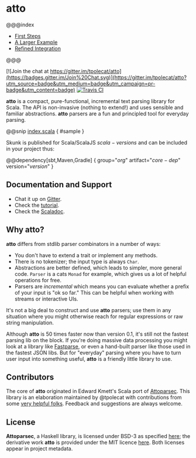 

# atto

@@@index

* [First Steps](docs/first-steps.md)
* [A Larger Example](docs/next-steps.md)
* [Refined Integration](docs/refined-integration.md)

@@@

[![Join the chat at https://gitter.im/tpolecat/atto](https://badges.gitter.im/Join%20Chat.svg)](https://gitter.im/tpolecat/atto?utm_source=badge&utm_medium=badge&utm_campaign=pr-badge&utm_content=badge)
[![Travis CI](https://travis-ci.org/tpolecat/atto.svg?branch=master)](https://travis-ci.org/tpolecat/atto)

**atto** is a compact, pure-functional, incremental text parsing library for Scala. The API is non-invasive (nothing to extend!) and uses sensible and familiar abstractions. **atto** parsers are a fun and principled tool for everyday parsing.

@@snip [index.scala](/modules/docs/src/main/scala/index.scala) { #sample }

Skunk is published for Scala/ScalaJS $scala-versions$ and can be included in your project thus:

@@dependency[sbt,Maven,Gradle] {
  group="$org$"
  artifact="$core-dep$"
  version="$version$"
}

## Documentation and Support

- Chat it up on [Gitter](https://gitter.im/tpolecat/atto).
- Check the [tutorial](https://tpolecat.github.com/atto/docs/first-steps.html).
- Check the [Scaladoc](https://www.javadoc.io/doc/org.tpolecat/atto-core_2.12/{{site.attoVersion}}).

## Why atto?

**atto** differs from stdlib parser combinators in a number of ways:

- You don't have to extend a trait or implement any methods.
- There is no tokenizer; the input type is always `Char`.
- Abstractions are better defined, which leads to simpler, more general code. `Parser` is a cats `Monad` for example, which gives us a lot of helpful operations for free.
- Parsers are *incremental* which means you can evaluate whether a prefix of your input is "ok so far." This can be helpful when working with streams or interactive UIs.

It's not a big deal to construct and use **atto** parsers; use them in any situation where you might otherwise reach for regular expressions or raw string manipulation.

Although **atto** is 50 times faster now than version 0.1, it's still not the fastest parsing lib on the block. If you're doing massive data processing you might look at a library like [Fastparse](http://www.lihaoyi.com/fastparse/), or even a hand-built parser like those used in the fastest JSON libs. But for "everyday" parsing where you have to turn user input into something useful, **atto** is a friendly little library to use.

## Contributors

The core of **atto** originated in Edward Kmett's Scala port of [Attoparsec](https://github.com/bos/attoparsec). This library is an elaboration maintained by @tpolecat with contributions from some [very helpful folks](https://github.com/tpolecat/atto/graphs/contributors). Feedback and suggestions are always welcome.

## License

**Attoparsec**, a Haskell library, is licensed under BSD-3 as specified [here](https://github.com/bos/attoparsec); the derivative work **atto** is provided under the MIT licence [here](https://github.com/tpolecat/atto/LICENSE). Both licenses appear in project metadata.
